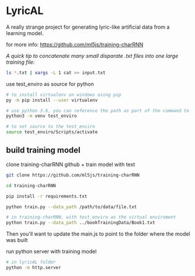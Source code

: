 # LyricAL

A really strange project for generating lyric-like artificial data from a
learning model.

for more info: https://github.com/ml5js/training-charRNN

_A quick tip to concatenate many small disparate .txt files into one large
training file:_

```bash
ls *.txt | xargs -L 1 cat >> input.txt
```

use test_enviro as source for python

```bash
# to install virtualenv on windows using pip
py -m pip install --user virtualenv

# use python 3.6, you can reference the path as part of the command to specify which python to pull
python3 -m venv test_enviro

# to set source to the test_enviro
source test_enviro/Scripts/activate
```

## build training model

clone training-charRNN github + train model with text

```bash
git clone https://github.com/ml5js/training-charRNN

cd training-charRNN

pip install -r requirements.txt

python train.py --data_path /path/to/data/file.txt

# in training-charRNN, with test_enviro as the virtual enviroment
python train.py --data_path ../bookTrainingData/Book1.txt
```

Then you'll want to update the main.js to point to the folder where the model
was built

run python server with training model

```bash
# in lyricAL folder
python -m http.server
```
